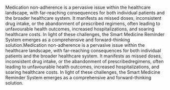 Medication non-adherence is a pervasive issue within the healthcare landscape, with far-reaching consequences for both individual patients and the broader healthcare system. It manifests as missed doses, inconsistent drug intake, or the abandonment of prescribed regimens, often leading to unfavourable health outcomes, increased hospitalizations, and soaring healthcare costs. In light of these challenges, the Smart Medicine Reminder System emerges as a comprehensive and forward-thinking solution.Medication non-adherence is a pervasive issue within the healthcare landscape, with far-reaching consequences for both individual patients and the broader healthcare system. It manifests as missed doses, inconsistent drug intake, or the abandonment of prescribedregimens, often leading to unfavourable health outcomes, increased hospitalizations, and soaring healthcare costs. In light of these challenges, the Smart Medicine Reminder System emerges as a comprehensive and forward-thinking solution.
